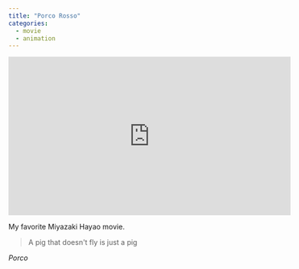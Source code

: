 ```yaml
---
title: "Porco Rosso"
categories:
  - movie
  - animation
---
```


<iframe width="560" height="315" src="https://www.youtube.com/embed/RpxXeNakyfY" title="YouTube video player" frameborder="0" allow="accelerometer; autoplay; clipboard-write; encrypted-media; gyroscope; picture-in-picture" allowfullscreen></iframe>

My favorite Miyazaki Hayao movie.

> A pig that doesn't fly is just a pig
> 
*Porco*
